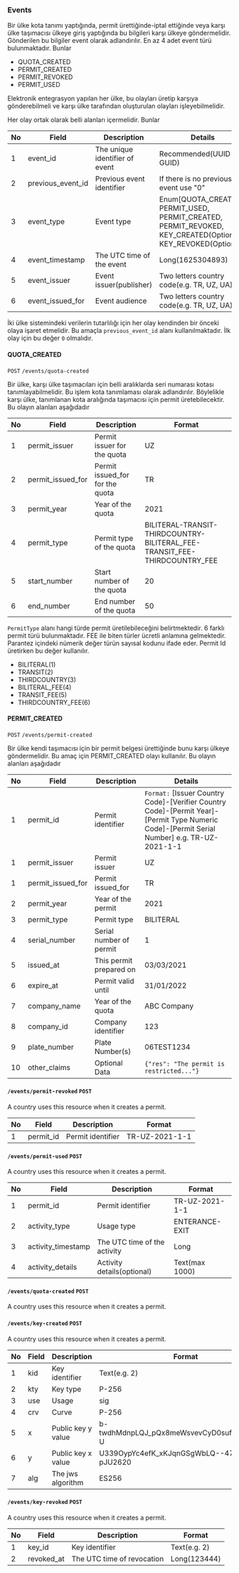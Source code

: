 ### Events

Bir ülke kota tanımı yaptığında, permit ürettiğinde-iptal ettiğinde veya karşı ülke taşımacısı ülkeye giriş yaptığında bu bilgileri karşı ülkeye göndermelidir. 
Gönderilen bu bilgiler event olarak adlandırılır. En az 4 adet event türü bulunmaktadır. Bunlar

- QUOTA_CREATED
- PERMIT_CREATED
- PERMIT_REVOKED
- PERMIT_USED

Elektronik entegrasyon yapılan her ülke, bu olayları üretip karşıya gönderebilmeli ve karşı ülke tarafından oluşturulan olayları işleyebilmelidir. 

Her olay ortak olarak belli alanları içermelidir. Bunlar 

| No | Field | Description | Details | 
| ---- | ------| ----------- | -------- | 
| 1 | event_id |  The unique identifier of event | Recommended(UUID-GUID) |
| 2 | previous_event_id | Previous event identifier |  If there is no previous event use "0" |
| 3 | event_type | Event type | Enum[QUOTA_CREATED, PERMIT_USED, PERMIT_CREATED, PERMIT_REVOKED, KEY_CREATED(Optional), KEY_REVOKED(Optional)] | 
| 4 | event_timestamp | The UTC time of the event | Long(1625304893) |
| 5 | event_issuer | Event issuer(publisher)| Two letters country code(e.g. TR, UZ, UA) |
| 6 | event_issued_for | Event audience | Two letters country code(e.g. TR, UZ, UA) |

İki ülke sistemindeki verilerin tutarlılığı için her olay kendinden bir önceki olaya işaret etmelidir. 
Bu amaçla ```previous_event_id``` alanı kullanılmaktadır. İlk olay için bu değer ```0``` olmalıdır.

#### QUOTA_CREATED 

```POST``` ```/events/quota-created``` 

Bir ülke, karşı ülke taşımacıları için belli aralıklarda seri numarası kotası tanımlayabilmelidir. Bu işlem kota tanımlaması olarak adlandırılır.
Böylelikle karşı ülke, tanımlanan kota aralığında taşımacısı için permit üretebilecektir. Bu olayın alanları aşağıdadır

| No | Field | Description | Format | 
| ---- | ------| ----------- | -------- | 
| 1 | permit_issuer | Permit issuer for the quota | UZ |
| 2 | permit_issued_for | Permit issued_for for the quota | TR |
| 3 | permit_year |  Year of the quota | 2021 |
| 4 | permit_type | Permit type of the quota | BILITERAL-TRANSIT-THIRDCOUNTRY-BILITERAL_FEE-TRANSIT_FEE-THIRDCOUNTRY_FEE |
| 5 | start_number | Start number of the quota | 20 |
| 6 | end_number | End number of the quota | 50 |

```PermitType``` alanı hangi türde permit üretilebileceğini belirtmektedir. 6 farklı permit türü bulunmaktadır. FEE ile biten türler ücretli anlamına gelmektedir. Parantez içindeki nümerik değer türün sayısal kodunu ifade eder. Permit Id üretirken bu değer kullanılır.

- BILITERAL(1)
- TRANSIT(2)
- THIRDCOUNTRY(3)
- BILITERAL_FEE(4)
- TRANSIT_FEE(5)
- THIRDCOUNTRY_FEE(6)

#### PERMIT_CREATED

```POST``` ```/events/permit-created``` 

Bir ülke kendi taşımacısı için bir permit belgesi ürettiğinde bunu karşı ülkeye göndermelidir. Bu amaç için PERMIT_CREATED olayı kullanılır.  Bu olayın alanları aşağıdadır 

| No | Field | Description | Details | 
| ---- | ------| ----------- | -------- | 
| 1 | permit_id |  Permit identifier | ```Format:``` [Issuer Country Code]-[Verifier Country Code]-[Permit Year]-[Permit Type Numeric Code]-[Permit Serial Number] e.g. TR-UZ-2021-1-1 |
| 1 | permit_issuer | Permit issuer |  UZ |
| 1 | permit_issued_for | Permit issued_for | TR |
| 2 | permit_year |  Year of the permit | 2021 |
| 3 | permit_type | Permit type | BILITERAL |
| 4 | serial_number |  Serial number of permit | 1 |
| 5 | issued_at |  This permit prepared on | 03/03/2021 |
| 6 | expire_at |  Permit valid until | 31/01/2022 |
| 7 | company_name |  Year of the quota | ABC Company |
| 8 | company_id |  Company identifier | 123 |
| 9 | plate_number |  Plate Number(s) | 06TEST1234 |
| 10 | other_claims |  Optional Data | ```{"res": "The permit is restricted..."}``` |

#### ```/events/permit-revoked``` ```POST```

A country uses this resource when it creates a permit. 

| No | Field | Description | Format | 
| ---- | ------| ----------- | -------- | 
| 1 | permit_id |  Permit identifier | TR-UZ-2021-1-1 |

#### ```/events/permit-used``` ```POST```

A country uses this resource when it creates a permit.


| No | Field | Description | Format | 
| ---- | ------| ----------- | -------- | 
| 1 | permit_id |  Permit identifier | TR-UZ-2021-1-1 |
| 2 | activity_type |  Usage type | ENTERANCE-EXIT |
| 3 | activity_timestamp | The UTC time of the activity  | Long |
| 4 | activity_details |  Activity details(optional) | Text(max 1000) |

#### ```/events/quota-created``` ```POST```

A country uses this resource when it creates a permit. 



#### ```/events/key-created``` ```POST```

A country uses this resource when it creates a permit. 

| No | Field | Description | Format | 
| ---- | ------| ----------- | -------- | 
| 1 | kid |  Key identifier | Text(e.g. 2) |
| 2 | kty | Key type | P-256 |
| 3 | use | Usage | sig | 
| 4 | crv | Curve | P-256 |
| 5 | x | Public key y value | b-twdhMdnpLQJ_pQx8meWsvevCyD0sufkdgF9nIsX-U |
| 6 | y | Public key x value | U339OypYc4efK_xKJqnGSgWbLQ--47sCfpu-pJU2620 |
| 7 | alg | The jws algorithm | ES256 |

#### ```/events/key-revoked``` ```POST```

A country uses this resource when it creates a permit. 

| No | Field | Description | Format | 
| ---- | ------| ----------- | -------- | 
| 1 | key_id |  Key identifier | Text(e.g. 2) |
| 2 | revoked_at | The UTC time of revocation | Long(123444) |
